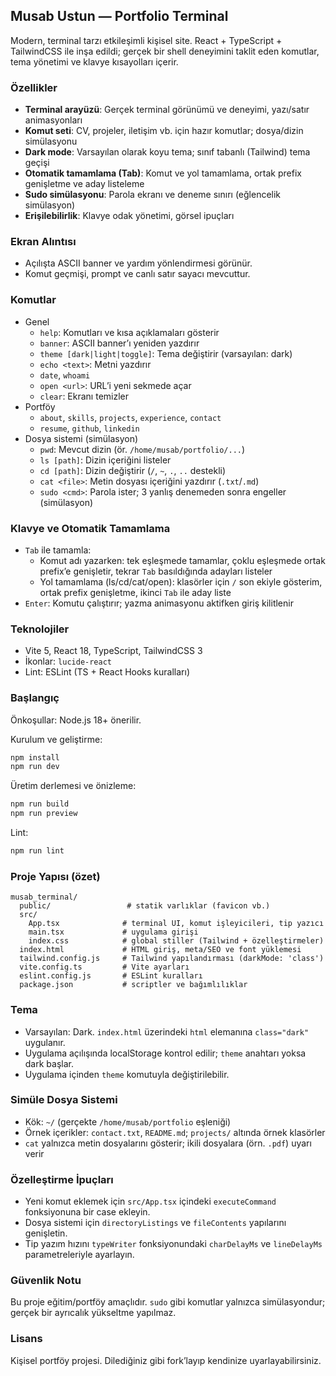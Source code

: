 ## Musab Ustun — Portfolio Terminal

Modern, terminal tarzı etkileşimli kişisel site. React + TypeScript + TailwindCSS ile inşa edildi; gerçek bir shell deneyimini taklit eden komutlar, tema yönetimi ve klavye kısayolları içerir.

### Özellikler
- **Terminal arayüzü**: Gerçek terminal görünümü ve deneyimi, yazı/satır animasyonları
- **Komut seti**: CV, projeler, iletişim vb. için hazır komutlar; dosya/dizin simülasyonu
- **Dark mode**: Varsayılan olarak koyu tema; sınıf tabanlı (Tailwind) tema geçişi
- **Otomatik tamamlama (Tab)**: Komut ve yol tamamlama, ortak prefix genişletme ve aday listeleme
- **Sudo simülasyonu**: Parola ekranı ve deneme sınırı (eğlencelik simülasyon)
- **Erişilebilirlik**: Klavye odak yönetimi, görsel ipuçları

### Ekran Alıntısı
- Açılışta ASCII banner ve yardım yönlendirmesi görünür.
- Komut geçmişi, prompt ve canlı satır sayacı mevcuttur.

### Komutlar
- Genel
  - `help`: Komutları ve kısa açıklamaları gösterir
  - `banner`: ASCII banner’ı yeniden yazdırır
  - `theme [dark|light|toggle]`: Tema değiştirir (varsayılan: dark)
  - `echo <text>`: Metni yazdırır
  - `date`, `whoami`
  - `open <url>`: URL’i yeni sekmede açar
  - `clear`: Ekranı temizler
- Portföy
  - `about`, `skills`, `projects`, `experience`, `contact`
  - `resume`, `github`, `linkedin`
- Dosya sistemi (simülasyon)
  - `pwd`: Mevcut dizin (ör. `/home/musab/portfolio/...`)
  - `ls [path]`: Dizin içeriğini listeler
  - `cd [path]`: Dizin değiştirir (`/`, `~`, `.`, `..` destekli)
  - `cat <file>`: Metin dosyası içeriğini yazdırır (`.txt`/`.md`)
  - `sudo <cmd>`: Parola ister; 3 yanlış denemeden sonra engeller (simülasyon)

### Klavye ve Otomatik Tamamlama
- `Tab` ile tamamla:
  - Komut adı yazarken: tek eşleşmede tamamlar, çoklu eşleşmede ortak prefix’e genişletir, tekrar `Tab` basıldığında adayları listeler
  - Yol tamamlama (ls/cd/cat/open): klasörler için `/` son ekiyle gösterim, ortak prefix genişletme, ikinci `Tab` ile aday liste
- `Enter`: Komutu çalıştırır; yazma animasyonu aktifken giriş kilitlenir

### Teknolojiler
- Vite 5, React 18, TypeScript, TailwindCSS 3
- İkonlar: `lucide-react`
- Lint: ESLint (TS + React Hooks kuralları)

### Başlangıç
Önkoşullar: Node.js 18+ önerilir.

Kurulum ve geliştirme:

```bash
npm install
npm run dev
```

Üretim derlemesi ve önizleme:

```bash
npm run build
npm run preview
```

Lint:

```bash
npm run lint
```

### Proje Yapısı (özet)
```
musab_terminal/
  public/                 # statik varlıklar (favicon vb.)
  src/
    App.tsx              # terminal UI, komut işleyicileri, tip yazıcı
    main.tsx             # uygulama girişi
    index.css            # global stiller (Tailwind + özelleştirmeler)
  index.html             # HTML giriş, meta/SEO ve font yüklemesi
  tailwind.config.js     # Tailwind yapılandırması (darkMode: 'class')
  vite.config.ts         # Vite ayarları
  eslint.config.js       # ESLint kuralları
  package.json           # scriptler ve bağımlılıklar
```

### Tema
- Varsayılan: Dark. `index.html` üzerindeki `html` elemanına `class="dark"` uygulanır.
- Uygulama açılışında localStorage kontrol edilir; `theme` anahtarı yoksa dark başlar.
- Uygulama içinden `theme` komutuyla değiştirilebilir.

### Simüle Dosya Sistemi
- Kök: `~/` (gerçekte `/home/musab/portfolio` eşleniği)
- Örnek içerikler: `contact.txt`, `README.md`; `projects/` altında örnek klasörler
- `cat` yalnızca metin dosyalarını gösterir; ikili dosyalara (örn. `.pdf`) uyarı verir

### Özelleştirme İpuçları
- Yeni komut eklemek için `src/App.tsx` içindeki `executeCommand` fonksiyonuna bir case ekleyin.
- Dosya sistemi için `directoryListings` ve `fileContents` yapılarını genişletin.
- Tip yazım hızını `typeWriter` fonksiyonundaki `charDelayMs` ve `lineDelayMs` parametreleriyle ayarlayın.

### Güvenlik Notu
Bu proje eğitim/portföy amaçlıdır. `sudo` gibi komutlar yalnızca simülasyondur; gerçek bir ayrıcalık yükseltme yapılmaz.

### Lisans
Kişisel portföy projesi. Dilediğiniz gibi fork’layıp kendinize uyarlayabilirsiniz.


